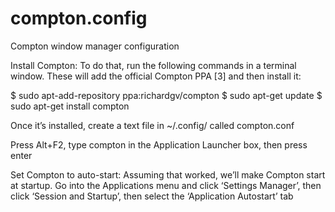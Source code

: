 # compton.config
Compton window manager configuration

Install Compton:
To do that, run the following commands in a terminal window. These will add the official Compton PPA [3] and then install it:

$ sudo apt-add-repository ppa:richardgv/compton
$ sudo apt-get update
$ sudo apt-get install compton

Once it’s installed, create a text file in ~/.config/ called compton.conf

Press Alt+F2, type compton in the Application Launcher box, then press enter

Set Compton to auto-start:
Assuming that worked, we’ll make Compton start at startup. Go into the Applications menu and click ‘Settings Manager’, then click ‘Session and Startup’, then select the ‘Application Autostart’ tab
